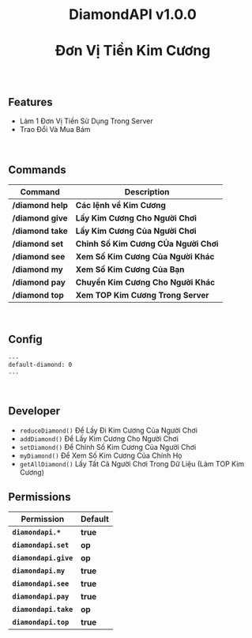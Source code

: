 <div align="center">
<h1>DiamondAPI v1.0.0<h1>
<p>Đơn Vị Tiền Kim Cương</p>
</div>
  
<br>
  
## Features
- Làm 1 Đơn Vị Tiền Sử Dụng Trong Server
- Trao Đổi Và Mua Bám
  
<br>
 
## Commands

| **Command** | **Description** |
| --- | --- |
| **/diamond help** | **Các lệnh về Kim Cương** |
| **/diamond give** | **Lấy Kim Cương Cho Người Chơi** |
| **/diamond take** | **Lấy Kim Cương Của Người Chơi** |
| **/diamond set** | **Chỉnh Số Kim Cương CỦa Người Chơi** |
| **/diamond see** | **Xem Số Kim Cương Của Người Khác** |
| **/diamond my** | **Xem Số Kim Cương Của Bạn** |
| **/diamond pay** | **Chuyển Kim Cương Cho Người Khác** |  
| **/diamond top** | **Xem TOP Kim Cương Trong Server** |

<br>
 
## Config
  
```
---
default-diamond: 0
...
```
  
<br>
  
## Developer
- `reduceDiamond()` Để Lấy Đi Kim Cương Của Người Chơi
- `addDiamond()` Để Lấy Kim Cương Cho Người Chơi
- `setDiamond()` Để Chỉnh Số Kim Cương Của Người Chơi
- `myDiamond()` Để Xem Số Kim Cương Của Chính Họ
- `getAllDiamond()` Lấy Tất Cả Người Chơi Trong Dữ Liệu (Làm TOP Kim Cương)
  
## Permissions
| **Permission** | **Default** |
| --- | --- |
| **`diamondapi.*`** | **true** |
| **`diamondapi.set`** | **op** |
| **`diamondapi.give`** | **op** |
| **`diamondapi.my`** | **true** |
| **`diamondapi.see`** | **true** |
| **`diamondapi.pay`** | **true** |
| **`diamondapi.take`** | **op** |
| **`diamondapi.top`** | **true** |
